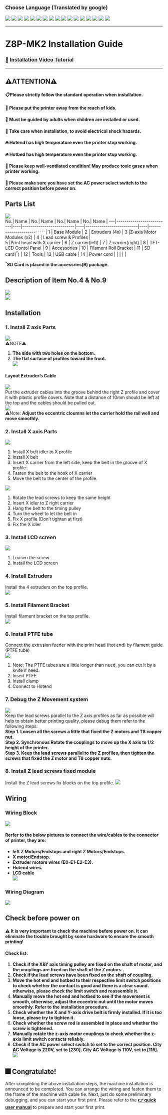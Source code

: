 ### Choose Language (Translated by google)
[![](../../lanpic/ES.png)](https://github-com.translate.goog/ZONESTAR3D/Z8P/tree/main/Z8P-MK2/1-Installation_Guide/readme.md?_x_tr_sl=en&_x_tr_tl=es)
[![](../../lanpic/FR.png)](https://github-com.translate.goog/ZONESTAR3D/Z8P/tree/main/Z8P-MK2/1-Installation_Guide/readme.md?_x_tr_sl=en&_x_tr_tl=fr)
[![](../../lanpic/PT.png)](https://github-com.translate.goog/ZONESTAR3D/Z8P/tree/main/Z8P-MK2/1-Installation_Guide/readme.md?_x_tr_sl=en&_x_tr_tl=pt)
[![](../../lanpic/DE.png)](https://github-com.translate.goog/ZONESTAR3D/Z8P/tree/main/Z8P-MK2/1-Installation_Guide/readme.md?_x_tr_sl=en&_x_tr_tl=de)
[![](../../lanpic/IT.png)](https://github-com.translate.goog/ZONESTAR3D/Z8P/tree/main/Z8P-MK2/1-Installation_Guide/readme.md?_x_tr_sl=en&_x_tr_tl=it)
[![](../../lanpic/PL.png)](https://github-com.translate.goog/ZONESTAR3D/Z8P/tree/main/Z8P-MK2/1-Installation_Guide/readme.md?_x_tr_sl=en&_x_tr_tl=pl)
[![](../../lanpic/RU.png)](https://github-com.translate.goog/ZONESTAR3D/Z8P/tree/main/Z8P-MK2/1-Installation_Guide/readme.md?_x_tr_sl=en&_x_tr_tl=ru)
[![](../../lanpic/GR.png)](https://github-com.translate.goog/ZONESTAR3D/Z8P/tree/main/Z8P-MK2/1-Installation_Guide/readme.md?_x_tr_sl=en&_x_tr_tl=el)
[![](../../lanpic/JP.png)](https://github-com.translate.goog/ZONESTAR3D/Z8P/tree/main/Z8P-MK2/1-Installation_Guide/readme.md?_x_tr_sl=en&_x_tr_tl=ja)
[![](../../lanpic/KR.png)](https://github-com.translate.goog/ZONESTAR3D/Z8P/tree/main/Z8P-MK2/1-Installation_Guide/readme.md?_x_tr_sl=en&_x_tr_tl=ko)
[![](../../lanpic/ID.png)](https://github-com.translate.goog/ZONESTAR3D/Z8P/tree/main/Z8P-MK2/1-Installation_Guide/readme.md?_x_tr_sl=en&_x_tr_tl=id)
[![](../../lanpic/TH.png)](https://github-com.translate.goog/ZONESTAR3D/Z8P/tree/main/Z8P-MK2/1-Installation_Guide/readme.md?_x_tr_sl=en&_x_tr_tl=th)
[![](../../lanpic/VN.png)](https://github-com.translate.goog/ZONESTAR3D/Z8P/tree/main/Z8P-MK2/1-Installation_Guide/readme.md?_x_tr_sl=en&_x_tr_tl=vi)
[![](../../lanpic/IL.png)](https://github-com.translate.goog/ZONESTAR3D/Z8P/tree/main/Z8P-MK2/1-Installation_Guide/readme.md?_x_tr_sl=en&_x_tr_tl=iw)
[![](../../lanpic/SA.png)](https://github-com.translate.goog/ZONESTAR3D/Z8P/tree/main/Z8P-MK2/1-Installation_Guide/readme.md?_x_tr_sl=en&_x_tr_tl=ar)
[![](../../lanpic/TR.png)](https://github-com.translate.goog/ZONESTAR3D/Z8P/tree/main/Z8P-MK2/1-Installation_Guide/readme.md?_x_tr_sl=en&_x_tr_tl=tr)
[![](../../lanpic/CN.png)](https://github-com.translate.goog/ZONESTAR3D/Z8P/tree/main/Z8P-MK2/1-Installation_Guide/readme.md?_x_tr_sl=en&_x_tr_tl=zh-CN)

-----
# Z8P-MK2 Installation Guide
### [ :movie_camera: **Installation Video Tutorial**](https://youtu.be/-oieO7U0LCc)

-----
## :warning:ATTENTION:warning:
#### :clipboard:Please strictly follow the standard operation when installation.
#### :baby_bottle: Please put the printer away from the reach of kids.
#### :school: Must be guided by adults when children are installed or used.
#### :wrench: Take care when installation, to avoid electrical shock hazards.
#### :fire: Hotend has high temperature even the printer stop working.
#### :fire: Hotbed has high temperature even the printer stop working.
#### :ghost: Please keep well-ventilated condition! May produce toxic gases when printer working.
#### :electric_plug: Please make sure you have set the AC power select switch to the correct position before power on.

## Parts List
![](./pic/partlist.png)    
No.|         Name             | No.|              Name        | No.|              Name        | No.|              Name        |
---|--------------------------|----|--------------------------|----|--------------------------|----|--------------------------|
1  |        Base Module       | 2  |  Extruders (4x)          | 3  |Z-axis Motor Modules (x2) | 4  |  Lead screw & Profiles   |  
5  |Print head with X carrier | 6  |  Z carrier(left)         | 7  |   Z carrier(right)       | 8  |  TFT-LCD Contol Panel    |
9  | Accessories              | 10 |  Filament Roll Bracket   | 11 |  SD card(<sup>*</sup>)   | 12 |   Tools                  |
13 | USB cable                | 14 |  Power cord              |    |                          |    |                          | 

<sup>*</sup>**SD Card is placed in the accessries(9) package.**
## Description of Item No.4 & No.9 
![](./pic/partlist2.png)    
![](./pic/partlist3.png) 

## Installation
### 1. Install Z axis Parts
![](./pic/installZ1.png)    
:warning:NOTE:warning:
1. **The side with two holes on the bottom.**      
2. **The flat surface of profiles toward the front.**   
![](./pic/installZ2.png)    
#### Layout Extruder’s Cable
![](./pic/installZ3.png)   
Put the extruder cables into the groove behind the right Z profile and cover it with plastic profile covers. Note that a distance of 10mm should be left at the top and the cables should be pulled out.    
![](./pic/installZ4.png)     
:warning:Note: **Adjust the eccentric cloumns let the carrier hold the rail well and move smoothly.**

### 2. Install X axis Parts
![](./pic/installX1.png)  
1. Install X belt idler to X profile 
2. Install X belt
3. Insert X carrier from the left side, keep the belt in the groove of X profile.
4. Fasten the belt to the hook of X carrier 
5. Move the belt to the center of the profile.   

![](./pic/installX2.png)  
1. Rotate the lead screws to keep the same height
2. Insert X idler to Z right carrier
3. Hang the belt to the timing pulley
4. Turn the wheel to let the belt in
5. Fix X profile (Don’t tighten at first)
6. Fix the X idler

### 3. Install LCD screen
![](./pic/InstallLCDScreen.png)  
1. Loosen the screw
2. Install the LCD screen

### 4. Install Extruders
Install the 4 extruders on the top profile.    
![](./pic/InstallExtruders.png)  

### 5. Install Filament Bracket
Install filament bracket on the top profile.    
![](./pic/InstallFilamentBracket.png)  

### 6. Install PTFE tube
Connect the extrusion feeder with the print head (hot end) by filament guide (PTFE tube)   
![](./pic/installPTFE.png)  
1. Note: The PTFE tubes are a little longer than need, you can cut it by a knife if need.
2. Insert PTFE
3. Install clamp
4. Connect to Hotend

### 7. Debug the Z Movement system
![](./pic/DebugZ.png)  
Keep the lead screws parallel to the Z axis profiles as far as possible will help to obtain better printing quality, please debug them refer to the following steps:   
**Step 1. Loosen all the screws a little that fixed the Z motors and T8 copper nut.**   
**Step 2. Synchronous Rotate the couplings to move up the X axis to 1/2 height of the printer.**   
**Step 3. Keep the lead screws parallel to the Z profiles, then tighten the screws that fixed the Z motor and T8 copper nuts.**   

### 8. Install Z lead screws fixed module
Install the Z lead screws fix blocks on the top profile.
![](./pic/InstallZFixModule.png)

## Wiring
### Wiring Block
![](./Z8PMK2_Wiring_Block.jpg)     
#### Rerfer to the below pictures to connect the wire/cables to the connector of printer, they are: 
- **left Z Motors/Endstops and right Z Motors/Endstops.**    
- **X motor/Endstop.**    
- **Extruder motors wires (E0-E1-E2-E3).** 
- **Hotend wires.**    
- **LCD cable**    
![](./pic/wiring.png)   

### Wiring Diagram
![](./Z8PM4-MK2_Wiring_Diagram.jpg)

## Check before power on
#### :warning: It is very important to check the machine before power on. It can eliminate the trouble brought by some hardware to ensure the smooth printing!
#### Check list:
1. **Check if the X&Y axis timing pulley are fixed on the shaft of motor, and the couplings are fixed on the shaft of the Z motors.**
2. **Check if the lead screws have been fixed on the shaft of coupling.**
3. **Move the hot end and hotbed to their respective limit switch positions to check whether the contact is good and there is a clear sound. otherwise, please check the limit switch and reassemble it.**
4. **Manually move the hot end and hotbed to see if the movement is smooth, otherwise, adjust the eccentric nut until the motor moves smoothly. Refer to the installation procedure.**
5. **Check whether the X and Y-axis drive belt is firmly installed. If it is too loose, please try to tighten it.**
6. **Check whether the screw rod is assembled in place and whether the screw is tightened.**
7. **Manually rotate the z-axis motor couplings to check whether the z-axis limit switch contacts reliably.**
8. **Check if the AC power select switch to set to the correct position. City AC Voltage is 220V, set to [230]. City AC Voltage is 110V, set to [115].**   
![](./pic/selectAC.png)

## :fireworks: Congratulate! 
After completing the above installation steps, the machine installation is announced to be completed. You can arrange the wiring and fasten them to the frame of the machine with cable tie.
Next, just do some preliminary debugging, and you can start your first print. Please refer to the [**:point_right: quick user manual**](https://github.com/ZONESTAR3D/Z8P/blob/main/Z8P-MK2/2-Operation_Guide/readme.md) to prepare and start your first print.
